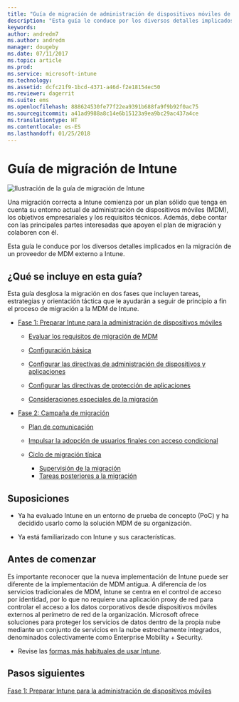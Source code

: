 ```yaml
---
title: "Guía de migración de administración de dispositivos móviles de Intune"
description: "Esta guía le conduce por los diversos detalles implicados en la migración de un proveedor de MDM externo a Microsoft Intune."
keywords: 
author: andredm7
ms.author: andredm
manager: dougeby
ms.date: 07/11/2017
ms.topic: article
ms.prod: 
ms.service: microsoft-intune
ms.technology: 
ms.assetid: dcfc21f9-1bcd-4371-a46d-f2e18154ec50
ms.reviewer: dagerrit
ms.suite: ems
ms.openlocfilehash: 888624530fe77f22ea9391b688fa9f9b92f0ac75
ms.sourcegitcommit: a41ad9988a8c14e6b15123a9ea9bc29ac437a4ce
ms.translationtype: HT
ms.contentlocale: es-ES
ms.lasthandoff: 01/25/2018
---
```

# <a name="intune-migration-guide"></a>Guía de migración de Intune

![Ilustración de la guía de migración de Intune](./media/MDM-migration-guide-art.PNG)

Una migración correcta a Intune comienza por un plan sólido que tenga en cuenta su entorno actual de administración de dispositivos móviles (MDM), los objetivos empresariales y los requisitos técnicos. Además, debe contar con las principales partes interesadas que apoyen el plan de migración y colaboren con él.

Esta guía le conduce por los diversos detalles implicados en la migración de un proveedor de MDM externo a Intune.

## <a name="whats-included-in-this-guide"></a>¿Qué se incluye en esta guía?

Esta guía desglosa la migración en dos fases que incluyen tareas, estrategias y orientación táctica que le ayudarán a seguir de principio a fin el proceso de migración a la MDM de Intune.

-   [Fase 1: Preparar Intune para la administración de dispositivos móviles](migration-guide-prepare.md)

    -   [Evaluar los requisitos de migración de MDM](migration-guide-prepare.md#assess-mdm-requirements)

    -   [Configuración básica](migration-guide-setup.md)

    -   [Configurar las directivas de administración de dispositivos y aplicaciones](migration-guide-configure-policies.md)

    -   [Configurar las directivas de protección de aplicaciones](migration-guide-app-protection-policies.md)

    -   [Consideraciones especiales de la migración](migration-guide-considerations.md)

-   [Fase 2: Campaña de migración](migration-guide-campaign.md)

    -   [Plan de comunicación](migration-guide-communication-plan.md)

    -   [Impulsar la adopción de usuarios finales con acceso condicional](migration-guide-drive-adoption.md)

    -   [Ciclo de migración típica](migration-guide-cycle.md)
        -   [Supervisión de la migración](migration-guide-cycle.md#monitoring-migration)
        -   [Tareas posteriores a la migración](migration-guide-cycle.md#post-migration)

## <a name="assumptions"></a>Suposiciones

-   Ya ha evaluado Intune en un entorno de prueba de concepto (PoC) y ha decidido usarlo como la solución MDM de su organización.

-   Ya está familiarizado con Intune y sus características.

## <a name="before-you-begin"></a>Antes de comenzar

Es importante reconocer que la nueva implementación de Intune puede ser diferente de la implementación de MDM antigua. A diferencia de los servicios tradicionales de MDM, Intune se centra en el control de acceso por identidad, por lo que no requiere una aplicación proxy de red para controlar el acceso a los datos corporativos desde dispositivos móviles externos al perímetro de red de la organización. Microsoft ofrece soluciones para proteger los servicios de datos dentro de la propia nube mediante un conjunto de servicios en la nube estrechamente integrados, denominados colectivamente como Enterprise Mobility + Security.

-   Revise las [formas más habituales de usar Intune](common-scenarios.md).

## <a name="next-steps"></a>Pasos siguientes

[Fase 1: Preparar Intune para la administración de dispositivos móviles](migration-guide-prepare.md)
